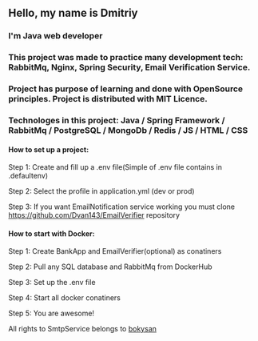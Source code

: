 ## Hello, my name is Dmitriy

### I'm Java web developer

### This project was made to practice many development tech: RabbitMq, Nginx, Spring Security, Email Verification Service.
### Project has purpose of learning and done with OpenSource principles. Project is distributed with MIT Licence.

### Technologes in this project: Java / Spring Framework / RabbitMq / PostgreSQL / MongoDb / Redis / JS / HTML / CSS

#### How to set up a project:

Step 1: Create and fill up a .env file(Simple of .env file contains in .defaultenv)

Step 2: Select the profile in application.yml (dev or prod)

Step 3: If you want EmailNotification service working you must clone https://github.com/Dvan143/EmailVerifier repository

#### How to start with Docker:

Step 1: Create BankApp and EmailVerifier(optional) as conatiners

Step 2: Pull any SQL database and RabbitMq from DockerHub

Step 3: Set up the .env file

Step 4: Start all docker conatiners

Step 5: You are awesome!

All rights to SmtpService belongs to [bokysan](https://github.com/bokysan)
